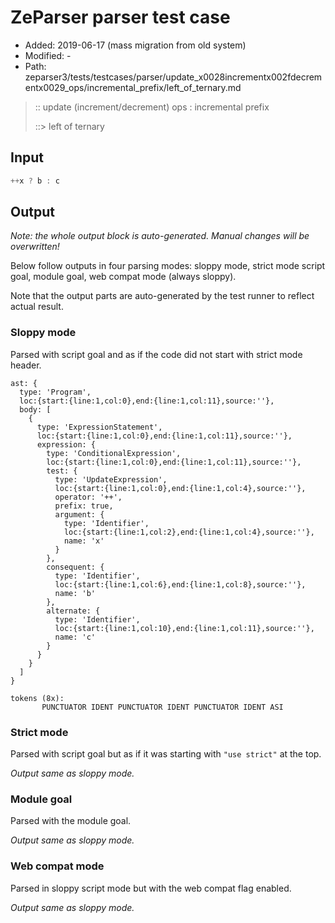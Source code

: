 # ZeParser parser test case

- Added: 2019-06-17 (mass migration from old system)
- Modified: -
- Path: zeparser3/tests/testcases/parser/update_x0028incrementx002fdecrementx0029_ops/incremental_prefix/left_of_ternary.md

> :: update (increment/decrement) ops : incremental prefix
>
> ::> left of ternary

## Input

`````js
++x ? b : c
`````

## Output

_Note: the whole output block is auto-generated. Manual changes will be overwritten!_

Below follow outputs in four parsing modes: sloppy mode, strict mode script goal, module goal, web compat mode (always sloppy).

Note that the output parts are auto-generated by the test runner to reflect actual result.

### Sloppy mode

Parsed with script goal and as if the code did not start with strict mode header.

`````
ast: {
  type: 'Program',
  loc:{start:{line:1,col:0},end:{line:1,col:11},source:''},
  body: [
    {
      type: 'ExpressionStatement',
      loc:{start:{line:1,col:0},end:{line:1,col:11},source:''},
      expression: {
        type: 'ConditionalExpression',
        loc:{start:{line:1,col:0},end:{line:1,col:11},source:''},
        test: {
          type: 'UpdateExpression',
          loc:{start:{line:1,col:0},end:{line:1,col:4},source:''},
          operator: '++',
          prefix: true,
          argument: {
            type: 'Identifier',
            loc:{start:{line:1,col:2},end:{line:1,col:4},source:''},
            name: 'x'
          }
        },
        consequent: {
          type: 'Identifier',
          loc:{start:{line:1,col:6},end:{line:1,col:8},source:''},
          name: 'b'
        },
        alternate: {
          type: 'Identifier',
          loc:{start:{line:1,col:10},end:{line:1,col:11},source:''},
          name: 'c'
        }
      }
    }
  ]
}

tokens (8x):
       PUNCTUATOR IDENT PUNCTUATOR IDENT PUNCTUATOR IDENT ASI
`````

### Strict mode

Parsed with script goal but as if it was starting with `"use strict"` at the top.

_Output same as sloppy mode._

### Module goal

Parsed with the module goal.

_Output same as sloppy mode._

### Web compat mode

Parsed in sloppy script mode but with the web compat flag enabled.

_Output same as sloppy mode._
